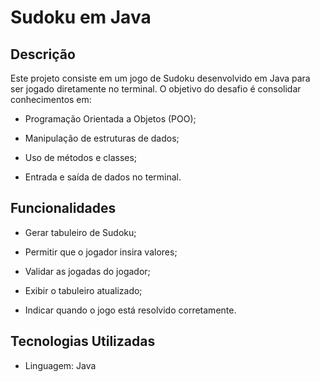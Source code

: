 # Sudoku em Java

## Descrição

Este projeto consiste em um jogo de Sudoku desenvolvido em Java para ser jogado diretamente no terminal. O objetivo do desafio é consolidar conhecimentos em:

- Programação Orientada a Objetos (POO);

- Manipulação de estruturas de dados;

- Uso de métodos e classes;

- Entrada e saída de dados no terminal.

## Funcionalidades

- Gerar tabuleiro de Sudoku;

- Permitir que o jogador insira valores;

- Validar as jogadas do jogador;

- Exibir o tabuleiro atualizado;

- Indicar quando o jogo está resolvido corretamente.

## Tecnologias Utilizadas

- Linguagem: Java

